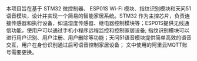 本项目旨在基于 STM32 微控制器、 ESP01S Wi-Fi 模块、指纹识别模块和天问51语音模块，设计并实现一个简易的智能家居系统。STM32 作为主控芯片，负责连接传感器和执行设备，如温湿度传感器、继电器控制模块等；ESP01S提供无线通信功能，使用户可以通过手机小程序远程监控和控制家居设备; 指纹识别模块可以进行用户识别、用户注册、用户删除等功能；天问51语音模块提供简单高效的语音交互，用户在身份识别通过后可语音控制家居设备；
文中使用的阿里云MQTT账号需要更换。
